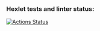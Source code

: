 ### Hexlet tests and linter status:
[![Actions Status](https://github.com/PabloPoney/frontend-project-46/workflows/hexlet-check/badge.svg)](https://github.com/PabloPoney/frontend-project-46/actions)